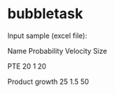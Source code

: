# bubbletask

Input sample (excel file): 

Name	Probability	Velocity	Size

PTE	20	1	20

Product growth	25	1.5	50
